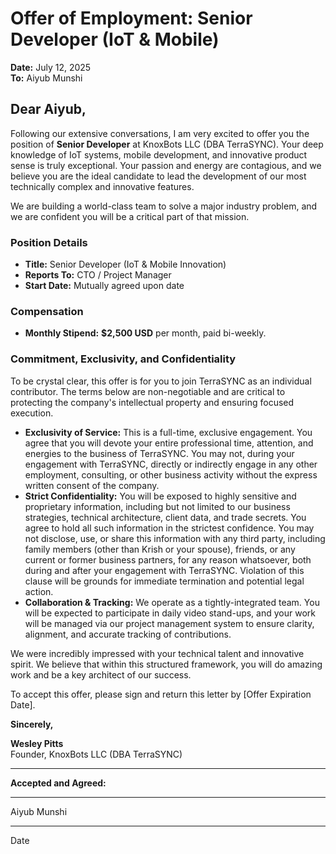 # Offer of Employment: Senior Developer (IoT & Mobile)

**Date:** July 12, 2025  
**To:** Aiyub Munshi

## **Dear Aiyub,**

Following our extensive conversations, I am very excited to offer you the position of **Senior Developer** at KnoxBots LLC (DBA TerraSYNC). Your deep knowledge of IoT systems, mobile development, and innovative product sense is truly exceptional. Your passion and energy are contagious, and we believe you are the ideal candidate to lead the development of our most technically complex and innovative features.

We are building a world-class team to solve a major industry problem, and we are confident you will be a critical part of that mission.

### **Position Details**

*   **Title:** Senior Developer (IoT & Mobile Innovation)
*   **Reports To:** CTO / Project Manager
*   **Start Date:** Mutually agreed upon date

### **Compensation**

*   **Monthly Stipend:** **$2,500 USD** per month, paid bi-weekly.

### **Commitment, Exclusivity, and Confidentiality**

To be crystal clear, this offer is for you to join TerraSYNC as an individual contributor. The terms below are non-negotiable and are critical to protecting the company's intellectual property and ensuring focused execution.

*   **Exclusivity of Service:** This is a full-time, exclusive engagement. You agree that you will devote your entire professional time, attention, and energies to the business of TerraSYNC. You may not, during your engagement with TerraSYNC, directly or indirectly engage in any other employment, consulting, or other business activity without the express written consent of the company.
*   **Strict Confidentiality:** You will be exposed to highly sensitive and proprietary information, including but not limited to our business strategies, technical architecture, client data, and trade secrets. You agree to hold all such information in the strictest confidence. You may not disclose, use, or share this information with any third party, including family members (other than Krish or your spouse), friends, or any current or former business partners, for any reason whatsoever, both during and after your engagement with TerraSYNC. Violation of this clause will be grounds for immediate termination and potential legal action.
*   **Collaboration & Tracking:** We operate as a tightly-integrated team. You will be expected to participate in daily video stand-ups, and your work will be managed via our project management system to ensure clarity, alignment, and accurate tracking of contributions.

We were incredibly impressed with your technical talent and innovative spirit. We believe that within this structured framework, you will do amazing work and be a key architect of our success.

To accept this offer, please sign and return this letter by [Offer Expiration Date].

**Sincerely,**

**Wesley Pitts**  
Founder, KnoxBots LLC (DBA TerraSYNC)

---
**Accepted and Agreed:**

_________________________  
Aiyub Munshi

_________________________  
Date 